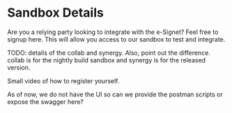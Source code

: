 # Sandbox Details

Are you a relying party looking to integrate with the e-Signet? Feel free to signup here. This will allow you access to our sandbox to test and integrate.

TODO: details of the collab and synergy. Also, point out the difference. collab is for the nightly build sandbox and synergy is for the released version.

Small video of how to register yourself.

As of now, we do not have the UI so can we provide the postman scripts or expose the swagger here?




